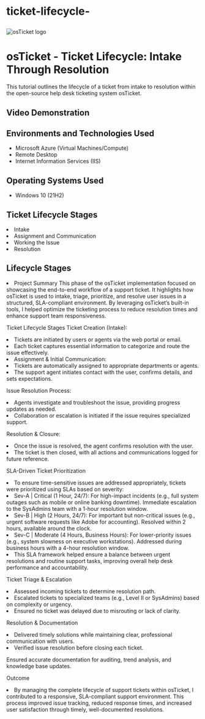 # ticket-lifecycle-<p align="center">
<img src="https://i.imgur.com/Clzj7Xs.png" alt="osTicket logo"/>
</p>

<h1>osTicket - Ticket Lifecycle: Intake Through Resolution</h1>
This tutorial outlines the lifecycle of a ticket from intake to resolution within the open-source help desk ticketing system osTicket.<br />


<h2>Video Demonstration</h2>


<h2>Environments and Technologies Used</h2>

- Microsoft Azure (Virtual Machines/Compute)
- Remote Desktop
- Internet Information Services (IIS)

<h2>Operating Systems Used </h2>

- Windows 10</b> (21H2)

<h2>Ticket Lifecycle Stages</h2>

 <li>Intake</li>
<li>Assignment and Communication</li>
 <li>Working the Issue</li>
  <li>Resolution</li>

<h2>Lifecycle Stages</h2>

<li>Project Summary
This phase of the osTicket implementation focused on showcasing the end-to-end workflow of a support ticket. It highlights how osTicket is used to intake, triage, prioritize, and resolve user issues in a structured, SLA-compliant environment. By leveraging osTicket’s built-in tools, I helped optimize the ticketing process to reduce resolution times and enhance support team responsiveness.</li>

Ticket Lifecycle Stages
Ticket Creation (Intake): 
 <li>Tickets are initiated by users or agents via the web portal or email.

 <li>Each ticket captures essential information to categorize and route the issue effectively.</li>

 <li>Assignment & Initial Communication:</li>

 <li>Tickets are automatically assigned to appropriate departments or agents.</li>

 <li>The support agent initiates contact with the user, confirms details, and sets expectations.</li>

Issue Resolution Process:

 <li>Agents investigate and troubleshoot the issue, providing progress updates as needed.</li>

 <li>Collaboration or escalation is initiated if the issue requires specialized support.</li>

Resolution & Closure:

 <li>Once the issue is resolved, the agent confirms resolution with the user.</li>

 <li>The ticket is then closed, with all actions and communications logged for future reference.</li>

SLA-Driven Ticket Prioritization
 <li>To ensure time-sensitive issues are addressed appropriately, tickets were prioritized using SLAs based on severity:</li>

 <li>Sev-A | Critical (1 Hour, 24/7):
For high-impact incidents (e.g., full system outages such as mobile or online banking downtime). Immediate escalation to the SysAdmins team with a 1-hour resolution window.</li>

 <li>Sev-B | High (2 Hours, 24/7):
For important but non-critical issues (e.g., urgent software requests like Adobe for accounting). Resolved within 2 hours, available around the clock.</li>

 <li>Sev-C | Moderate (4 Hours, Business Hours):
For lower-priority issues (e.g., system slowness on executive workstations). Addressed during business hours with a 4-hour resolution window.</li>

 <li>This SLA framework helped ensure a balance between urgent resolutions and routine support tasks, improving overall help desk performance and accountability.</li>

Ticket Triage & Escalation
<li>Assessed incoming tickets to determine resolution path.</li>

<li>Escalated tickets to specialized teams (e.g., Level II or SysAdmins) based on complexity or urgency.</li>

<li>Ensured no ticket was delayed due to misrouting or lack of clarity.</li>

Resolution & Documentation
<li>Delivered timely solutions while maintaining clear, professional communication with users.</li>

<li>Verified issue resolution before closing each ticket.</li>

Ensured accurate documentation for auditing, trend analysis, and knowledge base updates.

Outcome
<li>By managing the complete lifecycle of support tickets within osTicket, I contributed to a responsive, SLA-compliant support environment. This process improved issue tracking, reduced response times, and increased user satisfaction through timely, well-documented resolutions.</li>

